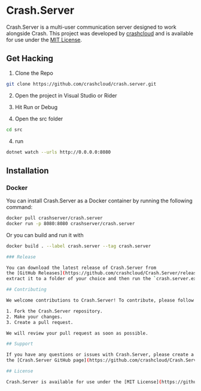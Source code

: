 # Crash.Server

Crash.Server is a multi-user communication server designed to work alongside Crash. This project was developed
by [crashcloud](https://github.com/crashcloud) and is available for use under
the [MIT License](https://github.com/crashcloud/Crash.Server/blob/main/LICENSE.md).

## Get Hacking

1. Clone the Repo

```bash
git clone https://github.com/crashcloud/crash.server.git
```

2. Open the project in Visual Studio or Rider

3. Hit Run or Debug

3. Open the src folder

```bash
cd src
```

4. run

```bash
dotnet watch --urls http://0.0.0.0:8080
```

## Installation

### Docker

You can install Crash.Server as a Docker container by running the following command:

```bash
docker pull crashserver/crash.server
docker run -p 8080:8080 crashserver/crash.server
```

Or you can build and run it with

```bash
docker build . --label crash.server --tag crash.server

### Release

You can download the latest release of Crash.Server from
the [GitHub Releases](https://github.com/crashcloud/Crash.Server/releases) page. Once you have downloaded the release,
extract it to a folder of your choice and then run the `crash.server.exe` file.

## Contributing

We welcome contributions to Crash.Server! To contribute, please follow these steps:

1. Fork the Crash.Server repository.
2. Make your changes.
3. Create a pull request.

We will review your pull request as soon as possible.

## Support

If you have any questions or issues with Crash.Server, please create a new issue on
the [Crash.Server GitHub page](https://github.com/crashcloud/Crash.Server/issues).

## License

Crash.Server is available for use under the [MIT License](https://github.com/crashcloud/Crash.Server/blob/main/LICENSE).
```
